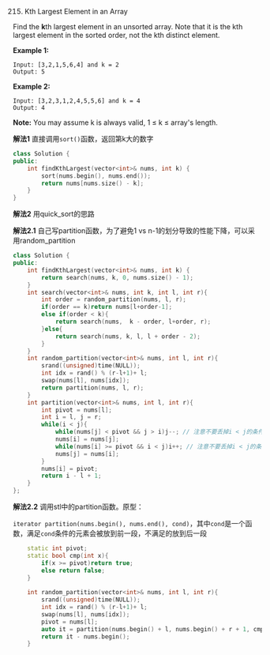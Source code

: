 215. Kth Largest Element in an Array

Find the **k**th largest element in an unsorted array. Note that it is the kth largest element in the sorted order, not the kth distinct element.

**Example 1:**

```
Input: [3,2,1,5,6,4] and k = 2
Output: 5
```

**Example 2:**

```
Input: [3,2,3,1,2,4,5,5,6] and k = 4
Output: 4
```

**Note:**
You may assume k is always valid, 1 ≤ k ≤ array's length.

**解法1**	直接调用`sort()`函数，返回第k大的数字

```c++
class Solution {
public:
    int findKthLargest(vector<int>& nums, int k) {
        sort(nums.begin(), nums.end());
        return nums[nums.size() - k];
    }
}
```

**解法2**	用quick_sort的思路

**解法2.1**	自己写partition函数，为了避免1 vs n-1的划分导致的性能下降，可以采用random_partition

```c++
class Solution {
public:
    int findKthLargest(vector<int>& nums, int k) {
        return search(nums, k, 0, nums.size() - 1);
    }  
    int search(vector<int>& nums, int k, int l, int r){
        int order = random_partition(nums, l, r);
        if(order == k)return nums[l+order-1];
        else if(order < k){
            return search(nums,  k - order, l+order, r);
        }else{
            return search(nums, k, l, l + order - 2);
        }
    }
    int random_partition(vector<int>& nums, int l, int r){
        srand((unsigned)time(NULL));
        int idx = rand() % (r-l+1)+ l;
        swap(nums[l], nums[idx]);
        return partition(nums, l, r);
    }
    int partition(vector<int>& nums, int l, int r){
        int pivot = nums[l];
        int i = l, j = r;
        while(i < j){
            while(nums[j] < pivot && j > i)j--; // 注意不要丢掉i < j的条件
            nums[i] = nums[j];
            while(nums[i] >= pivot && i < j)i++; // 注意不要丢掉i < j的条件
            nums[j] = nums[i];
        }
        nums[i] = pivot;
        return i - l + 1;
    }
};
```

**解法2.2**	调用stl中的partition函数。原型：

`iterator partition(nums.begin(), nums.end(), cond)`，其中`cond`是一个函数，满足`cond`条件的元素会被放到前一段，不满足的放到后一段

```c++
	static int pivot;
    static bool cmp(int x){
        if(x >= pivot)return true;
        else return false;
    }
    
    int random_partition(vector<int>& nums, int l, int r){
        srand((unsigned)time(NULL));
        int idx = rand() % (r-l+1)+ l;
        swap(nums[l], nums[idx]);
        pivot = nums[l];
        auto it = partition(nums.begin() + l, nums.begin() + r + 1, cmp);
        return it - nums.begin();
    }
```

